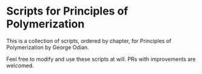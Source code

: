 # Scripts for Principles of Polymerization

This is a collection of scripts, ordered by chapter, for Principles of Polymerization by George Odian.

Feel free to modify and use these scripts at will. PRs with improvements are welcomed.

